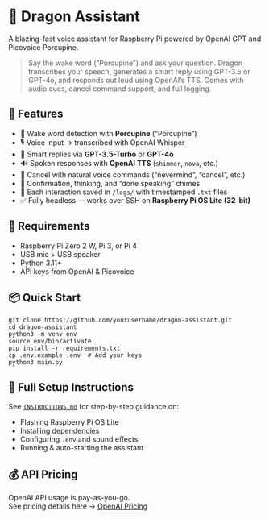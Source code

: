 <h1>🐉 Dragon Assistant</h1>

<p>A blazing-fast voice assistant for Raspberry Pi powered by OpenAI GPT and Picovoice Porcupine.</p>

<blockquote>
  Say the wake word (“Porcupine”) and ask your question. Dragon transcribes your speech, generates a smart reply using GPT-3.5 or GPT-4o, and responds out loud using OpenAI’s TTS. Comes with audio cues, cancel command support, and full logging.
</blockquote>

<h2>🚀 Features</h2>
<ul>
  <li>🦔 Wake word detection with <strong>Porcupine</strong> (“Porcupine”)</li>
  <li>🎙️ Voice input → transcribed with OpenAI Whisper</li>
  <li>🧠 Smart replies via <strong>GPT-3.5-Turbo</strong> or <strong>GPT-4o</strong></li>
  <li>🔊 Spoken responses with <strong>OpenAI TTS</strong> (<code>shimmer</code>, <code>nova</code>, etc.)</li>
  <li>💬 Cancel with natural voice commands (“nevermind”, “cancel”, etc.)</li>
  <li>🔔 Confirmation, thinking, and “done speaking” chimes</li>
  <li>📁 Each interaction saved in <code>/logs/</code> with timestamped <code>.txt</code> files</li>
  <li>✅ Fully headless — works over SSH on <strong>Raspberry Pi OS Lite (32-bit)</strong></li>
</ul>

<h2>🧪 Requirements</h2>
<ul>
  <li>Raspberry Pi Zero 2 W, Pi 3, or Pi 4</li>
  <li>USB mic + USB speaker</li>
  <li>Python 3.11+</li>
  <li>API keys from OpenAI & Picovoice</li>
</ul>

<h2>📦 Quick Start</h2>
<pre><code>git clone https://github.com/yourusername/dragon-assistant.git
cd dragon-assistant
python3 -m venv env
source env/bin/activate
pip install -r requirements.txt
cp .env.example .env  # Add your keys
python3 main.py
</code></pre>

<h2>📖 Full Setup Instructions</h2>
<p>See <code><a href="./INSTRUCTIONS.md">INSTRUCTIONS.md</a></code> for step-by-step guidance on:</p>
<ul>
  <li>Flashing Raspberry Pi OS Lite</li>
  <li>Installing dependencies</li>
  <li>Configuring <code>.env</code> and sound effects</li>
  <li>Running &amp; auto-starting the assistant</li>
</ul>

<h2>💰 API Pricing</h2>
<p>
  OpenAI API usage is pay-as-you-go.<br />
  See pricing details here → 
  <a href="https://platform.openai.com/docs/pricing" target="_blank">OpenAI Pricing</a>
</p>
